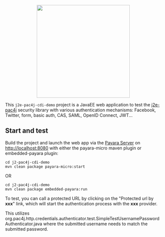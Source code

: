 <p align="center">
  <img src="https://pac4j.github.io/pac4j/img/logo-j2e.png" width="300" />
</p>

This `j2e-pac4j-cdi-demo` project is a JavaEE web application to test the [j2e-pac4j](https://github.com/pac4j/j2e-pac4j) security library with various authentication mechanisms: Facebook, Twitter, form, basic auth, CAS, SAML, OpenID Connect, JWT...

## Start and test

Build the project and launch the web app via the [Payara Server](http://www.payara.fish/) on [http://localhost:8080](http://localhost:8080)
   with either the payara-micro maven plugin or embedded-payara plugin:

    cd j2-pac4j-cdi-demo
    mvn clean package payara-micro:start
    
OR

    cd j2-pac4j-cdi-demo
    mvn clean package embedded-payara:run

To test, you can call a protected URL by clicking on the "Protected url by **xxx**" link, which will start the authentication process with the **xxx** provider.

This utilizes org.pac4j.http.credentials.authenticator.test.SimpleTestUsernamePasswordAuthenticator.java where the submitted username needs to match the submitted password.
